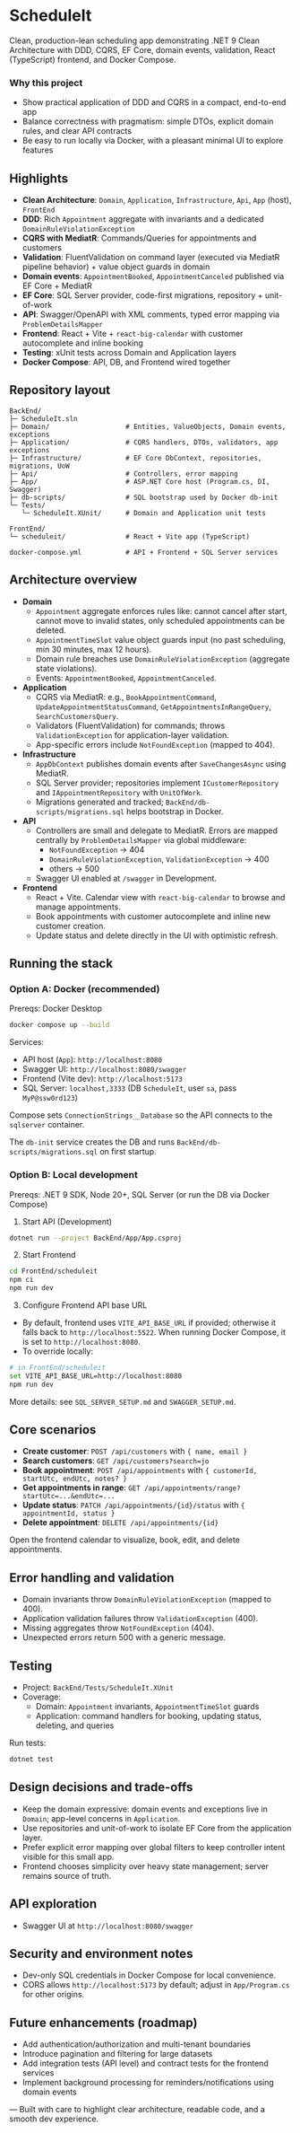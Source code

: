 # ScheduleIt

Clean, production-lean scheduling app demonstrating .NET 9 Clean Architecture with DDD, CQRS, EF Core, domain events, validation, React (TypeScript) frontend, and Docker Compose.

### Why this project
- Show practical application of DDD and CQRS in a compact, end-to-end app
- Balance correctness with pragmatism: simple DTOs, explicit domain rules, and clear API contracts
- Be easy to run locally via Docker, with a pleasant minimal UI to explore features

## Highlights
- **Clean Architecture**: `Domain`, `Application`, `Infrastructure`, `Api`, `App` (host), `FrontEnd`
- **DDD**: Rich `Appointment` aggregate with invariants and a dedicated `DomainRuleViolationException`
- **CQRS with MediatR**: Commands/Queries for appointments and customers
- **Validation**: FluentValidation on command layer (executed via MediatR pipeline behavior) + value object guards in domain
- **Domain events**: `AppointmentBooked`, `AppointmentCanceled` published via EF Core + MediatR
- **EF Core**: SQL Server provider, code-first migrations, repository + unit-of-work
- **API**: Swagger/OpenAPI with XML comments, typed error mapping via `ProblemDetailsMapper`
- **Frontend**: React + Vite + `react-big-calendar` with customer autocomplete and inline booking
- **Testing**: xUnit tests across Domain and Application layers
- **Docker Compose**: API, DB, and Frontend wired together

## Repository layout
```text
BackEnd/
├─ ScheduleIt.sln
├─ Domain/                   # Entities, ValueObjects, Domain events, exceptions
├─ Application/              # CQRS handlers, DTOs, validators, app exceptions
├─ Infrastructure/           # EF Core DbContext, repositories, migrations, UoW
├─ Api/                      # Controllers, error mapping
├─ App/                      # ASP.NET Core host (Program.cs, DI, Swagger)
├─ db-scripts/               # SQL bootstrap used by Docker db-init
└─ Tests/
   └─ ScheduleIt.XUnit/      # Domain and Application unit tests

FrontEnd/
└─ scheduleit/               # React + Vite app (TypeScript)

docker-compose.yml           # API + Frontend + SQL Server services
```

## Architecture overview
- **Domain**
  - `Appointment` aggregate enforces rules like: cannot cancel after start, cannot move to invalid states, only scheduled appointments can be deleted.
  - `AppointmentTimeSlot` value object guards input (no past scheduling, min 30 minutes, max 12 hours).
  - Domain rule breaches use `DomainRuleViolationException` (aggregate state violations).
  - Events: `AppointmentBooked`, `AppointmentCanceled`.
- **Application**
  - CQRS via MediatR: e.g., `BookAppointmentCommand`, `UpdateAppointmentStatusCommand`, `GetAppointmentsInRangeQuery`, `SearchCustomersQuery`.
  - Validators (FluentValidation) for commands; throws `ValidationException` for application-layer validation.
  - App-specific errors include `NotFoundException` (mapped to 404).
- **Infrastructure**
  - `AppDbContext` publishes domain events after `SaveChangesAsync` using MediatR.
  - SQL Server provider; repositories implement `ICustomerRepository` and `IAppointmentRepository` with `UnitOfWork`.
  - Migrations generated and tracked; `BackEnd/db-scripts/migrations.sql` helps bootstrap in Docker.
- **API**
  - Controllers are small and delegate to MediatR. Errors are mapped centrally by `ProblemDetailsMapper` via global middleware:
    - `NotFoundException` → 404
    - `DomainRuleViolationException`, `ValidationException` → 400
    - others → 500
  - Swagger UI enabled at `/swagger` in Development.
- **Frontend**
  - React + Vite. Calendar view with `react-big-calendar` to browse and manage appointments.
  - Book appointments with customer autocomplete and inline new customer creation.
  - Update status and delete directly in the UI with optimistic refresh.

## Running the stack

### Option A: Docker (recommended)
Prereqs: Docker Desktop

```bash
docker compose up --build
```

Services:
- API host (`App`): `http://localhost:8080`
- Swagger UI: `http://localhost:8080/swagger`
- Frontend (Vite dev): `http://localhost:5173`
- SQL Server: `localhost,3333` (DB `ScheduleIt`, user `sa`, pass `MyP@ssw0rd123`)

Compose sets `ConnectionStrings__Database` so the API connects to the `sqlserver` container.

The `db-init` service creates the DB and runs `BackEnd/db-scripts/migrations.sql` on first startup.

### Option B: Local development
Prereqs: .NET 9 SDK, Node 20+, SQL Server (or run the DB via Docker Compose)

1) Start API (Development)
```bash
dotnet run --project BackEnd/App/App.csproj
```

2) Start Frontend
```bash
cd FrontEnd/scheduleit
npm ci
npm run dev
```

3) Configure Frontend API base URL
- By default, frontend uses `VITE_API_BASE_URL` if provided; otherwise it falls back to `http://localhost:5522`. When running Docker Compose, it is set to `http://localhost:8080`.
- To override locally:
```bash
# in FrontEnd/scheduleit
set VITE_API_BASE_URL=http://localhost:8080
npm run dev
```

More details: see `SQL_SERVER_SETUP.md` and `SWAGGER_SETUP.md`.

## Core scenarios
- **Create customer**: `POST /api/customers` with `{ name, email }`
- **Search customers**: `GET /api/customers?search=jo`
- **Book appointment**: `POST /api/appointments` with `{ customerId, startUtc, endUtc, notes? }`
- **Get appointments in range**: `GET /api/appointments/range?startUtc=...&endUtc=...`
- **Update status**: `PATCH /api/appointments/{id}/status` with `{ appointmentId, status }`
- **Delete appointment**: `DELETE /api/appointments/{id}`

Open the frontend calendar to visualize, book, edit, and delete appointments.

## Error handling and validation
- Domain invariants throw `DomainRuleViolationException` (mapped to 400).
- Application validation failures throw `ValidationException` (400).
- Missing aggregates throw `NotFoundException` (404).
- Unexpected errors return 500 with a generic message.


## Testing
- Project: `BackEnd/Tests/ScheduleIt.XUnit`
- Coverage:
  - Domain: `Appointment` invariants, `AppointmentTimeSlot` guards
  - Application: command handlers for booking, updating status, deleting, and queries

Run tests:
```bash
dotnet test
```

## Design decisions and trade-offs
- Keep the domain expressive: domain events and exceptions live in `Domain`; app-level concerns in `Application`.
- Use repositories and unit-of-work to isolate EF Core from the application layer.
- Prefer explicit error mapping over global filters to keep controller intent visible for this small app.
- Frontend chooses simplicity over heavy state management; server remains source of truth.

## API exploration
- Swagger UI at `http://localhost:8080/swagger`


## Security and environment notes
- Dev-only SQL credentials in Docker Compose for local convenience.
- CORS allows `http://localhost:5173` by default; adjust in `App/Program.cs` for other origins.

## Future enhancements (roadmap)
- Add authentication/authorization and multi-tenant boundaries
- Introduce pagination and filtering for large datasets
- Add integration tests (API level) and contract tests for the frontend services
- Implement background processing for reminders/notifications using domain events

—
Built with care to highlight clear architecture, readable code, and a smooth dev experience.